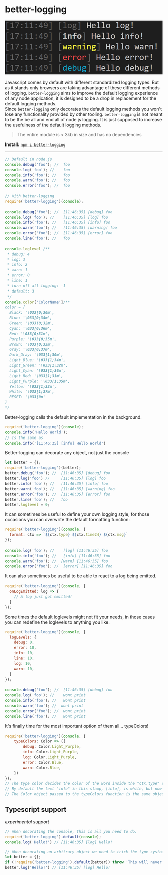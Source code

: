 # better-logging

![](images/output.png)

Javascript comes by default with different standardized logging types. But as it stands only browsers are taking advantage of these different methods of logging. `better-logging` aims to improve the default logging experience of any node application, it is designed to be a drop in replacement for the default logging methods. <br>
Since `better-logging` only decorates the default logging methods you won't lose any functionality provided by other tooling. `better-logging` is not meant to be the be all and end all of node.js logging. It is just supposed to increase the usefulness of the default logging methods.

> The entire module is < 3kb in size and has no dependencies

__Install:__ [`npm i better-logging`](https://www.npmjs.com/package/better-logging)

---

```js
// Default in node.js
console.debug('foo'); //  foo
console.log('foo'); //    foo
console.info('foo'); //   foo
console.warn('foo'); //   foo
console.error('foo'); //  foo

// With better-logging
require('better-logging')(console);

console.debug('foo'); //  [11:46:35] [debug] foo
console.log('foo'); //    [11:46:35] [log] foo
console.info('foo'); //   [11:46:35] [info] foo
console.warn('foo'); //   [11:46:35] [warning] foo
console.error('foo'); //  [11:46:35] [error] foo
console.line('foo'); //   foo

console.loglevel /**
 * debug: 4
 * log: 3
 * info: 2
 * warn: 1
 * error: 0
 * line: 1
 * turn off all logging: -1
 * default: 3
 */
console.color['ColorName']/**
color = {
  Black: '\033[0;30m',
  Blue: '\033[0;34m',
  Green: '\033[0;32m',
  Cyan: '\033[0;36m',
  Red: '\033[0;31m',
  Purple: '\033[0;35m',
  Brown: '\033[0;33m',
  Gray: '\033[0;37m',
  Dark_Gray: '\033[1;30m',
  Light_Blue: '\033[1;34m',
  Light_Green: '\033[1;32m',
  Light_Cyan: '\033[1;36m',
  Light_Red: '\033[1;31m',
  Light_Purple: '\033[1;35m',
  Yellow: '\033[1;33m',
  White: '\033[1;37m',
  RESET: '\033[0m'
}
*/
```

Better-logging calls the default implementation in the background.
```js
require('better-logging')(console);
console.info('Hello World');
// Is the same as
console.info('[11:46:35] [info] Hello World')
```

Better-logging can decorate any object, not just the console
```js
let better = {};
require('better-logging')(better);
better.debug('foo'); //  [11:46:35] [debug] foo
better.log('foo') //     [11:46:35] [log] foo
better.info('foo'); //   [11:46:35] [info] foo
better.warn('foo'); //   [11:46:35] [warning] foo
better.error('foo'); //  [11:46:35] [error] foo
better.line('foo'); //   foo
better.loglevel = 0;
```

It can sometimes be useful to define your own logging style, for those occasions you can overwrite the default formatting function:
```js
require('better-logging')(console, {
  format: ctx => `${ctx.type} ${ctx.time24} ${ctx.msg}`
});

console.log('foo'); //    [log] [11:46:35] foo
console.info('foo'); //   [info] [11:46:35] foo
console.warn('foo'); //  [warn] [11:46:35] foo
console.error('foo'); //  [error] [11:46:35] foo
```

It can also sometimes be useful to be able to react to a log being emitted.
```js
require('better-logging')(console, {
  onLogEmitted: log => {
    // A log just got emitted!
  }
});
```

Some times the default loglevels might not fit your needs, in those cases you can redefine the loglevels to anything you like.
```js
require('better-logging')(console, {
  logLevels: {
    debug: 0,
    error: 10,
    info: 10,
    line: 10,
    log: 10,
    warn: 10,
  }
});

console.debug('foo'); //  [11:46:35] [debug] foo
console.log('foo'); //    wont print
console.info('foo'); //   wont print
console.warn('foo'); //  wont print
console.error('foo'); //  wont print
console.line('foo'); //   wont print
```

It's finally time for the most important option of them all... typeColors!
```js
require('better-logging')(console, {
    typeColors: Color => ({
        debug: Color.Light_Purple,
        info: Color.Light_Purple,
        log: Color.Light_Purple,
        error: Color.Blue,
        warn: Color.Blue,
    })
});
// The type color decides the color of the word inside the "ctx.type" stamp.
// By default the text "info" in this stamp, [info], is white, but now it can be any color you want (or that your terminal supports) :)
// The Color object passed to the typeColors function is the same object as console.color will be after the decoration.
```

## Typescript support

_experimental support_

```ts
// When decorating the console, this is all you need to do.
require('better-logging').default(console);
console.log('Hello!') // [11:46:35] [log] Hello!
```

```ts
// When decorating an arbitrary object we need to trick the type system into thinking that better-logging might infact fail to decorate our object.
let better = {};
if (!require('better-logging').default(better)) throw 'This will never happen';
better.log('Hello!') // [11:46:35] [log] Hello!
```
